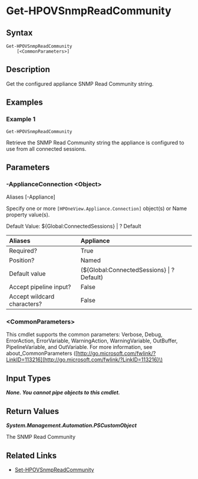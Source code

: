 ﻿---
description: GRetrieve Appliance SNMP Read Community.
---

# Get-HPOVSnmpReadCommunity

## Syntax

```text
Get-HPOVSnmpReadCommunity
    [<CommonParameters>]
```

## Description

Get the configured appliance SNMP Read Community string.

## Examples

###  Example 1 

```text
Get-HPOVSnmpReadCommunity

```

Retrieve the SNMP Read Community string the appliance is configured to use from all connected sessions.

## Parameters

### -ApplianceConnection &lt;Object&gt;

Aliases [-Appliance]

Specify one or more `[HPOneView.Appliance.Connection]` object(s) or Name property value(s).

Default Value: ${Global:ConnectedSessions} | ? Default

| Aliases | Appliance |
| :--- | :--- |
| Required? | True |
| Position? | Named |
| Default value | (${Global:ConnectedSessions} &vert; ? Default) |
| Accept pipeline input? | False |
| Accept wildcard characters? | False |

### &lt;CommonParameters&gt;

This cmdlet supports the common parameters: Verbose, Debug, ErrorAction, ErrorVariable, WarningAction, WarningVariable, OutBuffer, PipelineVariable, and OutVariable. For more information, see about\_CommonParameters \([http://go.microsoft.com/fwlink/?LinkID=113216](http://go.microsoft.com/fwlink/?LinkID=113216)\)

## Input Types

_**None.  You cannot pipe objects to this cmdlet.**_

## Return Values

_**System.Management.Automation.PSCustomObject**_

The SNMP Read Community

## Related Links

* [Set-HPOVSnmpReadCommunity](set-hpovsnmpreadcommunity.md)
